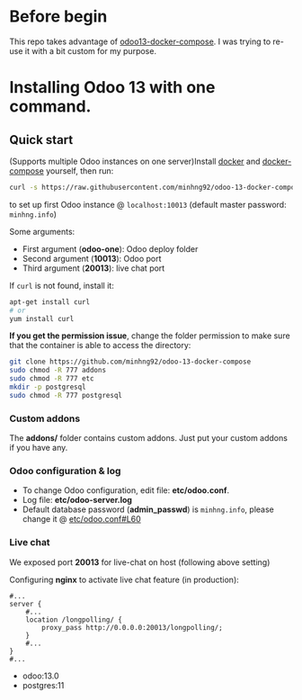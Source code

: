 # Before begin
This repo takes advantage of [odoo13-docker-compose](https://github.com/minhng92/odoo-13-docker-compose). I was trying to re-use it with a bit custom for my purpose.
# Installing Odoo 13 with one command.

## Quick start
(Supports multiple Odoo instances on one server)Install [docker](https://docs.docker.com/get-docker/) and [docker-compose](https://docs.docker.com/compose/install/) yourself, then run:
```bash
curl -s https://raw.githubusercontent.com/minhng92/odoo-13-docker-compose/master/run.sh | sudo bash -s odoo-o
```

to set up first Odoo instance @ `localhost:10013` (default master password: `minhng.info`)

Some arguments:

-   First argument (**odoo-one**): Odoo deploy folder
-   Second argument (**10013**): Odoo port
-   Third argument (**20013**): live chat port

If `curl` is not found, install it:
```bash
apt-get install curl
# or
yum install curl
```

**If you get the permission issue**, change the folder permission to make sure that the container is able to access the directory:

```bash
git clone https://github.com/minhng92/odoo-13-docker-compose
sudo chmod -R 777 addons
sudo chmod -R 777 etc
mkdir -p postgresql
sudo chmod -R 777 postgresql
```

### Custom addons

The  **addons/**  folder contains custom addons. Just put your custom addons if you have any.

### Odoo configuration & log

-   To change Odoo configuration, edit file:  **etc/odoo.conf**.
-   Log file:  **etc/odoo-server.log**
-   Default database password (**admin_passwd**) is  `minhng.info`, please change it @  [etc/odoo.conf#L60](https://github.com/minhng92/odoo-13-docker-compose/blob/master/etc/odoo.conf#L60)

### Live chat

We exposed port  **20013**  for live-chat on host (following above setting)

Configuring  **nginx**  to activate live chat feature (in production):

```apacheconf
#...
server {
    #...
    location /longpolling/ {
        proxy_pass http://0.0.0.0:20013/longpolling/;
    }
    #...
}
#...
```

-   odoo:13.0
-   postgres:11
